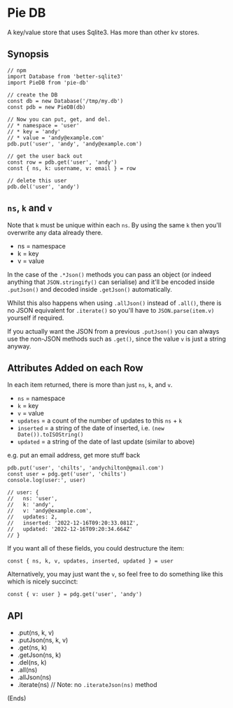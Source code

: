# Pie DB

A key/value store that uses Sqlite3. Has more than other kv stores.

## Synopsis

```
// npm
import Database from 'better-sqlite3'
import PieDB from 'pie-db'

// create the DB
const db = new Database('/tmp/my.db')
const pdb = new PieDB(db)

// Now you can put, get, and del.
// * namespace = 'user'
// * key = 'andy'
// * value = 'andy@example.com'
pdb.put('user', 'andy', 'andy@example.com')

// get the user back out
const row = pdb.get('user', 'andy')
const { ns, k: username, v: email } = row

// delete this user
pdb.del('user', 'andy')
```

## `ns`, `k` and `v`

Note that `k` must be unique within each `ns`. By using the same `k` then
you'll overwrite any data already there.

* ns = namespace
* k = key
* v = value

In the case of the `.*Json()` methods you can pass an object (or indeed
anything that `JSON.stringify()` can serialise) and it'll be encoded inside
`.putJson()` and decoded inside `.getJson()` automatically.

Whilst this also happens when using `.allJson()` instead of `.all()`, there is
no JSON equivalent for `.iterate()` so you'll have to `JSON.parse(item.v)`
yourself if required.

If you actually want the JSON from a previous `.putJson()` you can always use
the non-JSON methods such as `.get()`, since the value `v` is just a string
anyway.

## Attributes Added on each Row

In each item returned, there is more than just `ns`, `k`, and `v`.

* `ns` = namespace
* `k` = key
* `v` = value
* `updates` = a count of the number of updates to this `ns` + `k`
* `inserted` = a string of the date of inserted, i.e. `(new Date()).toISOString()`
* `updated` = a string of the date of last update (similar to above)

e.g. put an email address, get more stuff back

```
pdb.put('user', 'chilts', 'andychilton@gmail.com')
const user = pdg.get('user', 'chilts')
console.log(user:', user)

// user: {
//   ns: 'user',
//   k: 'andy',
//   v: 'andy@example.com',
//   updates: 2,
//   inserted: '2022-12-16T09:20:33.081Z',
//   updated: '2022-12-16T09:20:34.664Z'
// }
```

If you want all of these fields, you could destructure the item:

```
const { ns, k, v, updates, inserted, updated } = user
```

Alternatively, you may just want the `v`, so feel free to do something like
this which is nicely succinct:

```
const { v: user } = pdg.get('user', 'andy')
```

## API

* .put(ns, k, v)
* .putJson(ns, k, v)
* .get(ns, k)
* .getJson(ns, k)
* .del(ns, k)
* .all(ns)
* .allJson(ns)
* .iterate(ns) // Note: no `.iterateJson(ns)` method

(Ends)
